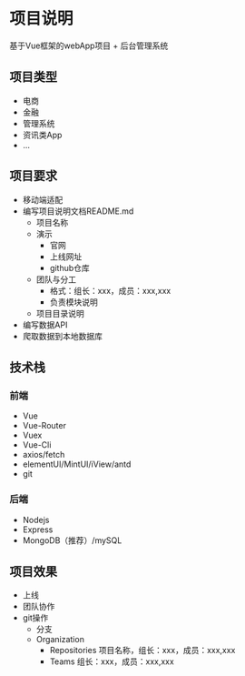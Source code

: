 # 项目说明

基于Vue框架的webApp项目 + 后台管理系统

## 项目类型
* 电商
* 金融
* 管理系统
* 资讯类App
* ...

## 项目要求
* 移动端适配
* 编写项目说明文档README.md
    * 项目名称
    * 演示
        * 官网
        * 上线网址
        * github仓库
    * 团队与分工
        * 格式：组长：xxx，成员：xxx,xxx
        * 负责模块说明
    * 项目目录说明
* 编写数据API
* 爬取数据到本地数据库

## 技术栈

### 前端
* Vue
* Vue-Router
* Vuex
* Vue-Cli
* axios/fetch
* elementUI/MintUI/iView/antd
* git

### 后端
* Nodejs
* Express
* MongoDB（推荐）/mySQL


## 项目效果
* 上线
* 团队协作
* git操作
    * 分支
    * Organization
        * Repositories
            项目名称，组长：xxx，成员：xxx,xxx
        * Teams
            组长：xxx，成员：xxx,xxx